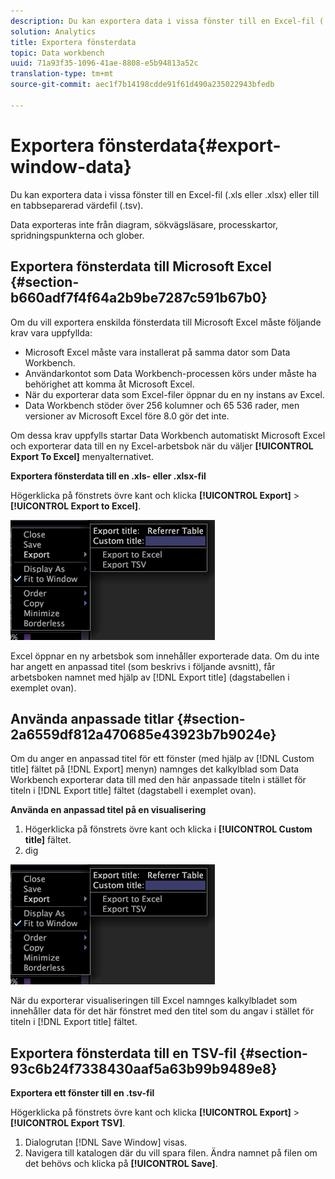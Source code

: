 ```yaml
---
description: Du kan exportera data i vissa fönster till en Excel-fil (.xls eller .xlsx) eller till en tabbseparerad värdefil (.tsv).
solution: Analytics
title: Exportera fönsterdata
topic: Data workbench
uuid: 71a93f35-1096-41ae-8808-e5b94813a52c
translation-type: tm+mt
source-git-commit: aec1f7b14198cdde91f61d490a235022943bfedb

---
```



# Exportera fönsterdata{#export-window-data}

Du kan exportera data i vissa fönster till en Excel-fil (.xls eller .xlsx) eller till en tabbseparerad värdefil (.tsv).

Data exporteras inte från diagram, sökvägsläsare, processkartor, spridningspunkterna och glober.

## Exportera fönsterdata till Microsoft Excel {#section-b660adf7f4f64a2b9be7287c591b67b0}

Om du vill exportera enskilda fönsterdata till Microsoft Excel måste följande krav vara uppfyllda:

* Microsoft Excel måste vara installerat på samma dator som Data Workbench.
* Användarkontot som Data Workbench-processen körs under måste ha behörighet att komma åt Microsoft Excel.
* När du exporterar data som Excel-filer öppnar du en ny instans av Excel.
* Data Workbench stöder över 256 kolumner och 65 536 rader, men versioner av Microsoft Excel före 8.0 gör det inte.

Om dessa krav uppfylls startar Data Workbench automatiskt Microsoft Excel och exporterar data till en ny Excel-arbetsbok när du väljer **[!UICONTROL Export To Excel]** menyalternativet.

**Exportera fönsterdata till en .xls- eller .xlsx-fil**

Högerklicka på fönstrets övre kant och klicka **[!UICONTROL Export]** > **[!UICONTROL Export to Excel]**.

![](assets/mnu_window_TitleBar_Export.png)

Excel öppnar en ny arbetsbok som innehåller exporterade data. Om du inte har angett en anpassad titel (som beskrivs i följande avsnitt), får arbetsboken namnet med hjälp av [!DNL Export title] (dagstabellen i exemplet ovan).

## Använda anpassade titlar {#section-2a6559df812a470685e43923b7b9024e}

Om du anger en anpassad titel för ett fönster (med hjälp av [!DNL Custom title] fältet på [!DNL Export] menyn) namnges det kalkylblad som Data Workbench exporterar data till med den här anpassade titeln i stället för titeln i [!DNL Export title] fältet (dagstabell i exemplet ovan).

**Använda en anpassad titel på en visualisering**

1. Högerklicka på fönstrets övre kant och klicka i **[!UICONTROL Custom title]** fältet.
1. dig

![](assets/mnu_window_TitleBar_Export.png)

När du exporterar visualiseringen till Excel namnges kalkylbladet som innehåller data för det här fönstret med den titel som du angav i stället för titeln i [!DNL Export title] fältet.

## Exportera fönsterdata till en TSV-fil {#section-93c6b24f7338430aaf5a63b99b9489e8}

**Exportera ett fönster till en .tsv-fil**

Högerklicka på fönstrets övre kant och klicka **[!UICONTROL Export]** > **[!UICONTROL Export TSV]**.

1. Dialogrutan [!DNL Save Window] visas.
1. Navigera till katalogen där du vill spara filen. Ändra namnet på filen om det behövs och klicka på **[!UICONTROL Save]**.

